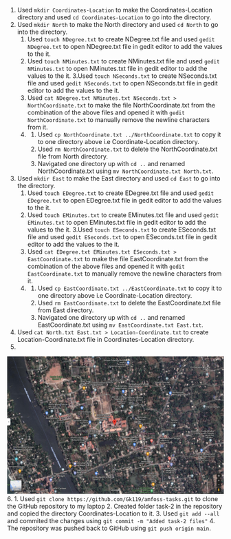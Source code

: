 1. Used `mkdir Coordinates-Location` to make the Coordinates-Location directory and used `cd Coordinates-Location` to go into the directory.
2. Used `mkdir North` to make the North directory and used `cd North` to go into the directory.
	1. Used `touch NDegree.txt` to create NDegree.txt file and used `gedit NDegree.txt` to open NDegree.txt file in gedit editor to add the values to the it.
	2. Used `touch NMinutes.txt` to create NMinutes.txt file and used `gedit NMinutes.txt` to open NMinutes.txt file in gedit editor to add the values to the it.
	3.Used `touch NSeconds.txt` to create NSeconds.txt file and used `gedit NSeconds.txt` to open NSeconds.txt file in gedit editor to add the values to the it.
	4. Used `cat NDegree.txt NMinutes.txt NSeconds.txt > NorthCoordinate.txt` to make the file NorthCoordinate.txt from the combination of the above files and opened it with `gedit NorthCoordinate.txt` to manually remove the newline characters from it.
	5.
		1. Used `cp NorthCoordinate.txt ../NorthCoordinate.txt` to copy it to one directory above i.e Coordinate-Location directory.
		2. Used `rm NorthCoordinate.txt` to delete the NorthCoordinate.txt file from North directory.
		3. Navigated one directory up with `cd ..` and renamed NorthCoordinate.txt using `mv NorthCoordinate.txt North.txt`.
3. Used `mkdir East` to make the East directory and used `cd East` to go into the directory.
	1. Used `touch EDegree.txt` to create EDegree.txt file and used `gedit EDegree.txt` to open EDegree.txt file in gedit editor to add the values to the it.
	2. Used `touch EMinutes.txt` to create EMinutes.txt file and used `gedit EMinutes.txt` to open EMinutes.txt file in gedit editor to add the values to the it.
	3.Used `touch ESeconds.txt` to create ESeconds.txt file and used `gedit ESeconds.txt` to open ESeconds.txt file in gedit editor to add the values to the it.
	4. Used `cat EDegree.txt EMinutes.txt ESeconds.txt > EastCoordinate.txt` to make the file EastCoordinate.txt from the combination of the above files and opened it with `gedit EastCoordinate.txt` to manually remove the newline characters from it.
	5.
		1. Used `cp EastCoordinate.txt ../EastCoordinate.txt` to copy it to one directory above i.e Coordinate-Location directory.
		2. Used `rm EastCoordinate.txt` to delete the EastCoordinate.txt file from East directory.
		3. Navigated one directory up with `cd ..` and renamed EastCoordinate.txt using `mv EastCoordinate.txt East.txt`.
4. Used `cat North.txt East.txt > Location-Coordinate.txt` to create Location-Coordinate.txt file in Coordinates-Location directory.
5. 
!["Location Image"](Location.png?raw=true "Location Image")
6. 	1. Used `git clone https://github.com/Gk119/amfoss-tasks.git` to clone the GitHub repository to my laptop
	2. Created folder task-2 in the repository and copied the directory Coordinates-Location to it.
	3. Used `git add --all` and commited the changes using `git commit -m "Added task-2 files"`
	4. The repository was pushed back to GitHub using `git push origin main`.

